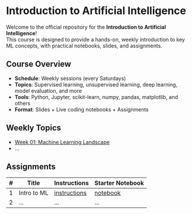 # Introduction to Artificial Intelligence

Welcome to the official repository for the **Introduction to Artificial Intelligence**!  
This course is designed to provide a hands-on, weekly introduction to key ML concepts, with practical notebooks, slides, and assignments.

## Course Overview

- **Schedule**: Weekly sessions  (every Saturdays) 
- **Topics**: Supervised learning, unsupervised learning, deep learning, model evaluation, and more  
- **Tools**: Python, Jupyter, scikit-learn, numpy, pandas, matplotlib, and others  
- **Format**: Slides + Live coding notebooks + Assignments

## Weekly Topics

- [Week 01: Machine Learning Landscape](lectures/w01_ml_landscape/)
- ...

## Assignments

| # | Title                | Instructions                      | Starter Notebook                   |
|---|----------------------|-----------------------------------|------------------------------------|
| 1 | Intro to ML          | [instructions](assignments/hw01_style_transfer/hw01_instructions.md) | [notebook](assignments/hw01_style_transfer/hw01_starter.ipynb) |
| 2 | ...    | ...                                | ...        |
